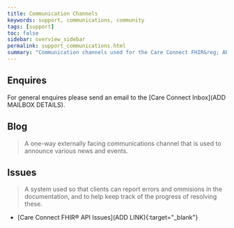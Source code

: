 ```yaml
---
title: Communication Channels
keywords: support, communications, community 
tags: [support]
toc: false
sidebar: overview_sidebar
permalink: support_communications.html
summary: "Communication channels used for the Care Connect FHIR&reg; API."
---
```


## Enquires

For general enquires please send an email to the [Care Connect Inbox](ADD MAILBOX DETAILS).

## Blog

> A one-way externally facing communications channel that is used to announce various news and events.

## Issues

> A system used so that clients can report errors and ommisions in the documentation, and to help keep track of the progress of resolving these.

- [Care Connect FHIR&reg; API Issues](ADD LINK){:target="_blank"}
